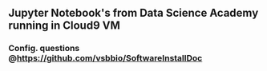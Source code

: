 ## Jupyter Notebook's from Data Science Academy running in Cloud9 VM

### Config. questions @https://github.com/vsbbio/SoftwareInstallDoc